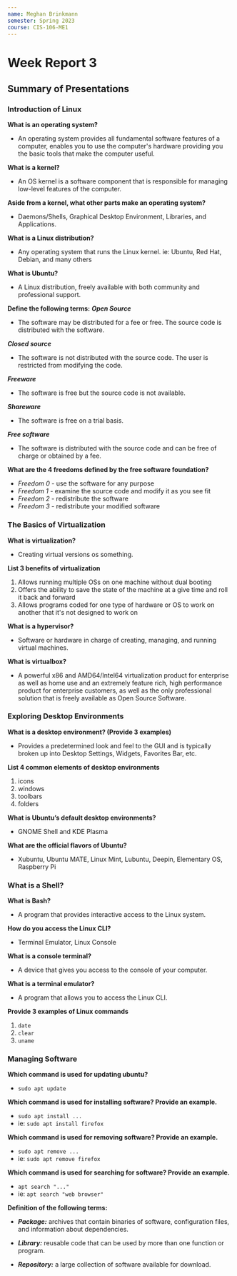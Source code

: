 ```yaml
---
name: Meghan Brinkmann
semester: Spring 2023
course: CIS-106-ME1
---
```


# Week Report 3

## Summary of Presentations

### Introduction of Linux
**What is an operating system?**
- An operating system provides all fundamental software features of a computer, enables you to use the computer's hardware providing you the basic tools that make the computer useful.

**What is a kernel?**
- An OS kernel is a software component that is responsible for managing low-level features of the computer.

**Aside from a kernel, what other parts make an operating system?**
- Daemons/Shells, Graphical Desktop Environment, Libraries, and Applications.

**What is a Linux distribution?**
- Any operating system that runs the Linux kernel. ie: Ubuntu, Red Hat, Debian, and many others

**What is Ubuntu?**
- A Linux distribution, freely available with both community and professional support.

**Define the following terms:**
***Open Source***
- The software may be distributed for a fee or free. The source code is distributed with the software.

***Closed source***
- The software is not distributed with the source code. The user is restricted from modifying the code.

***Freeware***
- The software is free but the source code is not available.

***Shareware***
- The software is free on a trial basis.

***Free software***
- The software is distributed with the source code and can be free of charge or obtained by a fee.

**What are the 4 freedoms defined by the free software foundation?**
- *Freedom 0* - use the software for any purpose
- *Freedom 1* - examine the source code and modify it as you see fit
- *Freedom 2* - redistribute the software
- *Freedom 3* - redistribute your modified software

### The Basics of Virtualization
**What is virtualization?**
- Creating virtual versions os something.

**List 3 benefits of virtualization**
1. Allows running multiple OSs on one machine without dual booting
2. Offers the ability to save the state of the machine at a give time and roll it back and forward
3. Allows programs coded for one type of hardware or OS to work on another that it's not designed to work on

**What is a hypervisor?**
- Software or hardware in charge of creating, managing, and running virtual machines.

**What is virtualbox?**
- A powerful x86 and AMD64/Intel64 virtualization product for enterprise as well as home use and an extremely feature rich, high performance product for enterprise customers, as well as the only professional solution that is freely available as Open Source Software.

### Exploring Desktop Environments
**What is a desktop environment? (Provide 3 examples)**
- Provides a predetermined look and feel to the GUI and is typically broken up into Desktop Settings, Widgets, Favorites Bar, etc.

**List 4 common elements of desktop environments**
1. icons
2. windows
3. toolbars
4. folders

**What is Ubuntu’s default desktop environments?**
- GNOME Shell and KDE Plasma

**What are the official flavors of Ubuntu?**
- Xubuntu, Ubuntu MATE, Linux Mint, Lubuntu, Deepin, Elementary OS, Raspberry Pi


### What is a Shell?
**What is Bash?**
- A program that provides interactive access to the Linux system.

**How do you access the Linux CLI?**
- Terminal Emulator, Linux Console

**What is a console terminal?**
- A device that gives you access to the console of your computer.

**What is a terminal emulator?**
- A program that allows you to access the Linux CLI.
  
**Provide 3 examples of Linux commands**
1. `date` 
2. `clear`
3. `uname`

### Managing Software
**Which command is used for updating ubuntu?**
- `sudo apt update`

**Which command is used for installing software? Provide an example.**
- `sudo apt install ...`
- ie: `sudo apt install firefox`

**Which command is used for removing software? Provide an example.**
- `sudo apt remove ...`
- ie: `sudo apt remove firefox`

**Which command is used for searching for software? Provide an example.**
- `apt search "..."`
- ie: `apt search "web browser"`

**Definition of the following terms:**
- ***Package:*** archives that contain binaries of software, configuration files, and information about dependencies.

- ***Library:*** reusable code that can be used by more than one function or program.

- ***Repository:*** a large collection of software available for download. 
